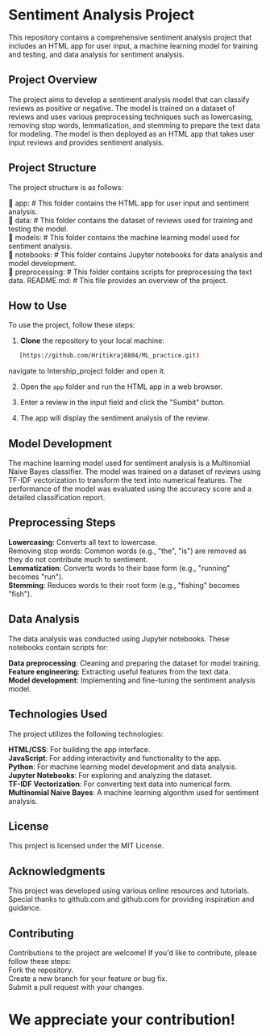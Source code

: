 # Sentiment Analysis Project

This repository contains a comprehensive sentiment analysis project that includes an HTML app for user input, a machine learning model for training and testing, and data analysis for sentiment analysis.

## Project Overview

The project aims to develop a sentiment analysis model that can classify reviews as positive or negative. The model is trained on a dataset of reviews and uses various preprocessing techniques such as lowercasing, removing stop words, lemmatization, and stemming to prepare the text data for modeling. The model is then deployed as an HTML app that takes user input reviews and provides sentiment analysis.

## Project Structure

The project structure is as follows:

📁 app: # This folder contains the HTML app for user input and sentiment analysis.<br /> 
📁 data: # This folder contains the dataset of reviews used for training and testing the model.<br /> 
📁 models: # This folder contains the machine learning model used for sentiment analysis.<br /> 
📁 notebooks: # This folder contains Jupyter notebooks for data analysis and model development. <br /> 
📁 preprocessing: # This folder contains scripts for preprocessing the text data. README.md: # This file provides an overview of the project.


## How to Use

To use the project, follow these steps:

1. **Clone** the repository to your local machine:
```bash
   [https://github.com/Hritikraj8804/ML_practice.git)
```
navigate to Intership_project folder and open it.

2. Open the ```app``` folder and run the HTML app in a web browser.

3. Enter a review in the input field and click the "Sumbit" button.

4. The app will display the sentiment analysis of the review.

## Model Development
The machine learning model used for sentiment analysis is a Multinomial Naive Bayes classifier. The model was trained on a dataset of reviews using TF-IDF vectorization to transform the text into numerical features. The performance of the model was evaluated using the accuracy score and a detailed classification report.

## Preprocessing Steps
**Lowercasing**: Converts all text to lowercase.<br /> 
Removing stop words: Common words (e.g., "the", "is") are removed as they do not contribute much to sentiment.<br /> 
**Lemmatization**: Converts words to their base form (e.g., "running" becomes "run").<br /> 
**Stemming**: Reduces words to their root form (e.g., "fishing" becomes "fish").<br /> 

## Data Analysis
The data analysis was conducted using Jupyter notebooks. These notebooks contain scripts for:

**Data preprocessing**: Cleaning and preparing the dataset for model training.<br /> 
**Feature engineering**: Extracting useful features from the text data.<br /> 
**Model development**: Implementing and fine-tuning the sentiment analysis model.<br /> 

## Technologies Used
The project utilizes the following technologies:

**HTML/CSS**: For building the app interface.<br /> 
**JavaScript**: For adding interactivity and functionality to the app.<br /> 
**Python**: For machine learning model development and data analysis.<br /> 
**Jupyter Notebooks**: For exploring and analyzing the dataset.<br /> 
**TF-IDF Vectorization**: For converting text data into numerical form.<br /> 
**Multinomial Naive Bayes**: A machine learning algorithm used for sentiment analysis.<br /> 

## License
This project is licensed under the MIT License.

## Acknowledgments
This project was developed using various online resources and tutorials. Special thanks to github.com and github.com for providing inspiration and guidance.

## Contributing
Contributions to the project are welcome! If you'd like to contribute, please follow these steps:<br /> 
Fork the repository.<br /> 
Create a new branch for your feature or bug fix.<br /> 
Submit a pull request with your changes.
# We appreciate your contribution!
